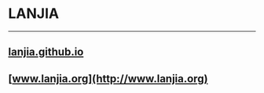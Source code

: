 # LANJIA
---
[lanjia.github.io](http://lanjia.github.io)
---
[www.lanjia.org](http://www.lanjia.org)
---
